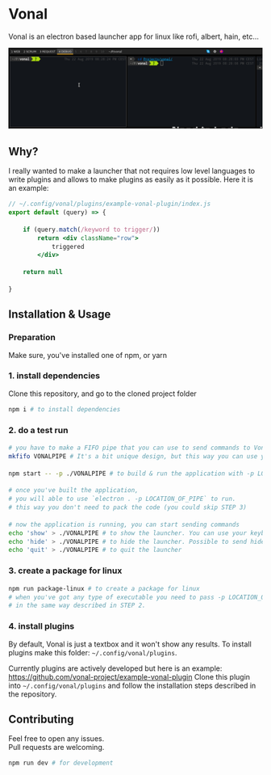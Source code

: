 # Vonal

Vonal is an electron based launcher app for linux like rofi, albert, hain, etc... 

![Vonal](example.gif)

## Why? 

I really wanted to make a launcher that not requires low level languages to write plugins and allows to make plugins as easily as it possible.
Here it is an example:

```jsx
// ~/.config/vonal/plugins/example-vonal-plugin/index.js
export default (query) => {

    if (query.match(/keyword to trigger/))
        return <div className="row">
            triggered
        </div>

    return null

}
```

## Installation & Usage

### Preparation 
Make sure, you've installed one of npm, or yarn

### 1. install dependencies
Clone this repository, and go to the cloned project folder 

```bash
npm i # to install dependencies
```

### 2. do a test run

```bash
# you have to make a FIFO pipe that you can use to send commands to Vonal
mkfifo VONALPIPE # It's a bit unique design, but this way you can use your choosen keyboard daemon

npm start -- -p ./VONALPIPE # to build & run the application with -p LOCATION_OF_PIPE

# once you've built the application, 
# you will able to use `electron . -p LOCATION_OF_PIPE` to run. 
# this way you don't need to pack the code (you could skip STEP 3)

# now the application is running, you can start sending commands
echo 'show' > ./VONALPIPE # to show the launcher. You can use your keyboard daemon to set a shortcut for this operation.
echo 'hide' > ./VONALPIPE # to hide the launcher. Possible to send hide command, but ESC or ENTER will hide it.
echo 'quit' > ./VONALPIPE # to quit the launcher
```

### 3. create a package for linux

```bash
npm run package-linux # to create a package for linux
# when you've got any type of executable you need to pass -p LOCATION_OF_PIPE
# in the same way described in STEP 2.
```

### 4. install plugins

By default, Vonal is just a textbox and it won't show any results.
To install plugins make this folder: `~/.config/vonal/plugins`.

Currently plugins are actively developed but here is an example:
https://github.com/vonal-project/example-vonal-plugin
Clone this plugin into `~/.config/vonal/plugins` and follow the installation steps described in the repository.



## Contributing

Feel free to open any issues.  
Pull requests are welcoming.  

```bash
npm run dev # for development
```
